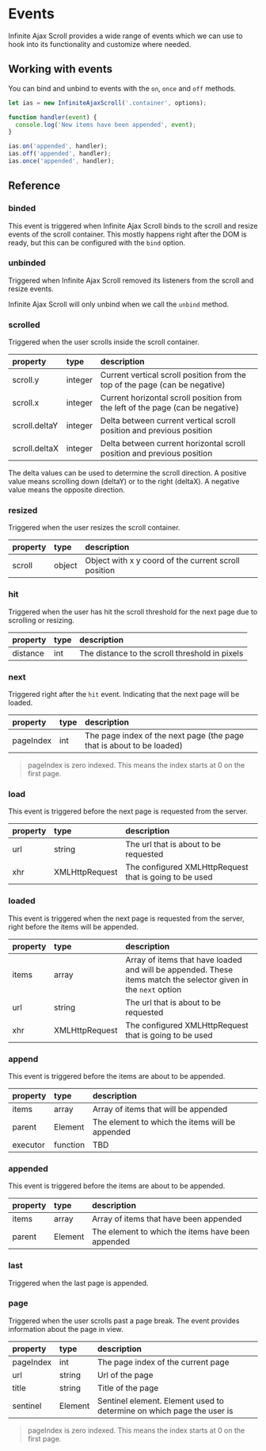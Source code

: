# Events

Infinite Ajax Scroll provides a wide range of events which we can use to hook into its functionality and customize where needed.

## Working with events

You can bind and unbind to events with the `on`, `once` and `off` methods.

```javascript
let ias = new InfiniteAjaxScroll('.container', options);

function handler(event) {
  console.log('New items have been appended', event);
}

ias.on('appended', handler);
ias.off('appended', handler);
ias.once('appended', handler);
```

## Reference

### binded

This event is triggered when Infinite Ajax Scroll binds to the scroll and resize events of the scroll container. This mostly happens right after the DOM is ready, but this can be configured with the `bind` option.

### unbinded

Triggered when Infinite Ajax Scroll removed its listeners from the scroll and resize events.

Infinite Ajax Scroll will only unbind when we call the `unbind` method.

### scrolled

Triggered when the user scrolls inside the scroll container.

| property | type | description |
| :--- | :--- | :--- |
| scroll.y | integer | Current vertical scroll position from the top of the page (can be negative) |
| scroll.x | integer | Current horizontal scroll position from the left of the page (can be negative) |
| scroll.deltaY | integer | Delta between current vertical scroll position and previous position |
| scroll.deltaX | integer | Delta between current horizontal scroll position and previous position |

The delta values can be used to determine the scroll direction. A positive value means scrolling down (deltaY) or to the right (deltaX). A negative value means the opposite direction.

### resized

Triggered when the user resizes the scroll container.

| property | type | description |
| :--- | :--- | :--- |
| scroll | object | Object with x y coord of the current scroll position |

### hit

Triggered when the user has hit the scroll threshold for the next page due to scrolling or resizing.

| property | type | description |
| :--- | :--- | :--- |
| distance | int | The distance to the scroll threshold in pixels |

### next

Triggered right after the `hit` event. Indicating that the next page will be loaded.

| property | type | description |
| :--- | :--- | :--- |
| pageIndex | int | The page index of the next page (the page that is about to be loaded) |

> pageIndex is zero indexed. This means the index starts at 0 on the first page.

### load

This event is triggered before the next page is requested from the server.

| property | type | description |
| :--- | :--- | :--- |
| url | string | The url that is about to be requested |
| xhr | XMLHttpRequest | The configured XMLHttpRequest that is going to be used |

### loaded

This event is triggered when the next page is requested from the server, right before the items will be appended.

| property | type | description |
| :--- | :--- | :--- |
| items | array | Array of items that have loaded and will be appended. These items match the selector given in the `next` option |
| url | string | The url that is about to be requested |
| xhr | XMLHttpRequest | The configured XMLHttpRequest that is going to be used |

### append

This event is triggered before the items are about to be appended.

| property | type | description |
| :--- | :--- | :--- |
| items | array | Array of items that will be appended |
| parent | Element | The element to which the items will be appended |
| executor | function | TBD |

### appended

This event is triggered before the items are about to be appended.

| property | type | description |
| :--- | :--- | :--- |
| items | array | Array of items that have been appended |
| parent | Element | The element to which the items have been appended |

### last

Triggered when the last page is appended.

### page

Triggered when the user scrolls past a page break. The event provides information about the page in view.

| property | type | description |
| :--- | :--- | :--- |
| pageIndex | int | The page index of the current page |
| url | string | Url of the page |
| title | string | Title of the page |
| sentinel | Element | Sentinel element. Element used to determine on which page the user is |

> pageIndex is zero indexed. This means the index starts at 0 on the first page.

